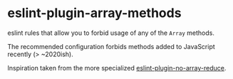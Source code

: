 # eslint-plugin-array-methods

eslint rules that allow you to forbid usage of any of the `Array` methods.

The recommended configuration forbids methods added to JavaScript recently (> ~2020ish).

Inspiration taken from the more specialized [eslint-plugin-no-array-reduce](https://github.com/mkosir/eslint-plugin-no-array-reduce).